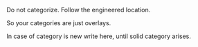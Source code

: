 
Do not categorize. Follow the engineered location. 

So your categories are just overlays.

In case of category is new write here, until solid category arises.